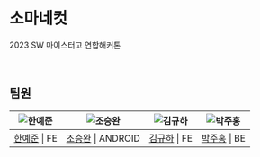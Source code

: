 # 소마네컷

2023 SW 마이스터고 연합해커톤

<br>

## 팀원

| ![한예준](https://avatars.githubusercontent.com/u/102154824?v=4) | ![조승완](https://avatars.githubusercontent.com/u/103572569?v=4) | ![김규하](https://avatars.githubusercontent.com/u/102589413?v=4) | ![박주홍](https://avatars.githubusercontent.com/u/103554978?v=4) |
| :--------------------------------------------------------------: | :--------------------------------------------------------------: | :--------------------------------------------------------------: | :--------------------------------------------------------------: |
|           [한예준](https://github.com/sebanimm) \| FE            |          [조승완](https://github.com/stev3j) \| ANDROID          |           [김규하](https://github.com/applely25) \| FE           |           [박주홍](https://github.com/JuuuuHong) \| BE           |
